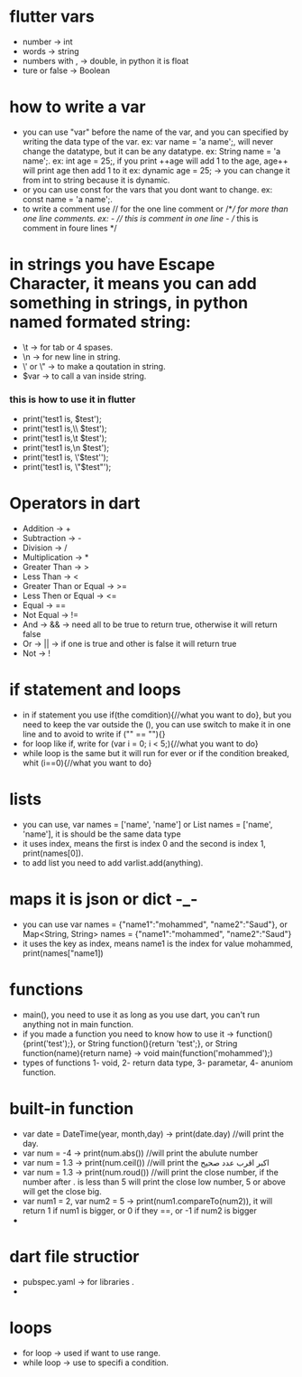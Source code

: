 # flutter vars

- number -> int
- words -> string
- numbers with , -> double, in python it is float
- ture or false -> Boolean

# how to write a var

- you can use "var" before the name of the var, and you can specified by writing the data type of the var.
  ex: var name = 'a name';, will never change the datatype, but it can be any datatype.
  ex: String name = 'a name';.
  ex: int age = 25;, if you print ++age will add 1 to the age, age++ will print age then add 1 to it
  ex: dynamic age = 25; -> you can change it from int to string because it is dynamic.
- or you can use const for the vars that you dont want to change.
  ex: const name = 'a name';.
- to write a comment use // for the one line comment or /\*_/ for more than one line comments.
  ex: - // this is comment in one line - /_ this
  is
  comment
  in foure lines \*/

# in strings you have Escape Character, it means you can add something in strings, in python named formated string:

- \t -> for tab or 4 spases.
- \n -> for new line in string.
- \\' or \\" -> to make a qoutation in string.
- $var -> to call a van inside string.

### this is how to use it in flutter

- print('test1 is, $test');
- print('test1 is,\\\ $test');
- print('test1 is,\t $test');
- print('test1 is,\n $test');
- print('test1 is, \\'$test\'');
- print('test1 is, \\"$test\"');

# Operators in dart

- Addition -> +
- Subtraction -> -
- Division -> /
- Multiplication -> \*
- Greater Than -> >
- Less Than -> <
- Greater Than or Equal -> >=
- Less Then or Equal -> <=
- Equal -> ==
- Not Equal -> !=
- And -> && -> need all to be true to return true, otherwise it will return false
- Or -> || -> if one is true and other is false it will return true
- Not -> !

# if statement and loops

- in if statement you use if(the comdition){//what you want to do}, but you need to keep the var outside the (), you can use switch to make it in one line and to avoid to write if ("" == ""){}
- for loop like if, write for (var i = 0; i < 5;){//what you want to do}
- while loop is the same but it will run for ever or if the condition breaked, whit (i==0){//what you want to do}

# lists

- you can use, var names = ['name', 'name'] or List<String> names = ['name', 'name'], it is should be the same data type
- it uses index, means the first is index 0 and the second is index 1, print(names[0]).
- to add list you need to add varlist.add(anything).

# maps it is json or dict -\_-

- you can use var names = {"name1":"mohammed", "name2":"Saud"}, or Map<String, String> names = {"name1":"mohammed", "name2":"Saud"}
- it uses the key as index, means name1 is the index for value mohammed, print(names["name1])

# functions

- main(), you need to use it as long as you use dart, you can't run anything not in main function.
- if you made a function you need to know how to use it -> function(){print('test');}, or String function(){return 'test';}, or String function(name){return name} -> void main(function('mohammed');)
- types of functions 1- void, 2- return data type, 3- parametar, 4- anuniom function.

# built-in function

- var date = DateTime(year, month,day) -> print(date.day) //will print the day.
- var num = -4 -> print(num.abs()) //will print the abulute number
- var num = 1.3 -> print(num.ceil()) //will print the اكبر اقرب عدد صحيح
- var num = 1.3 -> print(num.roud()) //will print the close number, if the number after . is less than 5 will print the close low number, 5 or above will get the close big.
- var num1 = 2, var num2 = 5 -> print(num1.compareTo(num2)), it will return 1 if num1 is bigger, or 0 if they ==, or -1 if num2 is bigger
-

# dart file structior

- pubspec.yaml -> for libraries .
-

# loops

- for loop -> used if want to use range.
- while loop -> use to specifi a condition.
